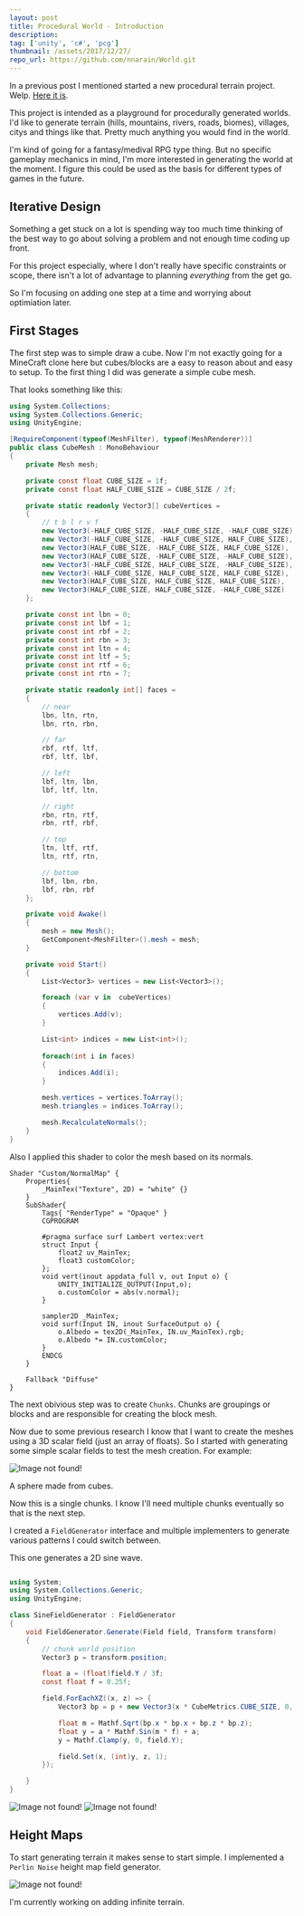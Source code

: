 ```yaml
---
layout: post
title: Procedural World - Introduction
description: 
tag: ['unity', 'c#', 'pcg']
thumbnail: /assets/2017/12/27/
repo_url: https://github.com/nnarain/World.git
---
```


In a previous post I mentioned started a new procedural terrain project. Welp. [Here it is](https://github.com/nnarain/World.git).

This project is intended as a playground for procedurally generated worlds. I'd like to generate terrain (hills, mountains, rivers, roads, biomes), villages, citys and things like that.
Pretty much anything you would find in the world. 

I'm kind of going for a fantasy/medival RPG type thing. But no specific gameplay mechanics in mind, I'm more interested in generating the world at the moment. I figure this could be used as the basis for different types of games in the future.

Iterative Design
----------------

Something a get stuck on a lot is spending way too much time thinking of the best way to go about solving a problem and not enough time coding up front. 

For this project especially, where I don't really have specific constraints or scope, there isn't a lot of advantage to planning *everything* from the get go.

So I'm focusing on adding one step at a time and worrying about optimiation later.

First Stages
------------

The first step was to simple draw a cube. Now I'm not exactly going for a MineCraft clone here but cubes/blocks are a easy to reason about and easy to setup. To the first thing I did was generate a simple cube mesh.

That looks something like this:

```c#
using System.Collections;
using System.Collections.Generic;
using UnityEngine;

[RequireComponent(typeof(MeshFilter), typeof(MeshRenderer))]
public class CubeMesh : MonoBehaviour
{
    private Mesh mesh;

    private const float CUBE_SIZE = 1f;
    private const float HALF_CUBE_SIZE = CUBE_SIZE / 2f;

    private static readonly Vector3[] cubeVertices =
    {
        // t b l r v f
        new Vector3(-HALF_CUBE_SIZE, -HALF_CUBE_SIZE, -HALF_CUBE_SIZE), // lbn 0
        new Vector3(-HALF_CUBE_SIZE, -HALF_CUBE_SIZE, HALF_CUBE_SIZE),  // lbf 1
        new Vector3(HALF_CUBE_SIZE, -HALF_CUBE_SIZE, HALF_CUBE_SIZE),   // rbf 2
        new Vector3(HALF_CUBE_SIZE, -HALF_CUBE_SIZE, -HALF_CUBE_SIZE),  // rbn 3
        new Vector3(-HALF_CUBE_SIZE, HALF_CUBE_SIZE, -HALF_CUBE_SIZE),  // ltn 4
        new Vector3(-HALF_CUBE_SIZE, HALF_CUBE_SIZE, HALF_CUBE_SIZE),   // ltf 5
        new Vector3(HALF_CUBE_SIZE, HALF_CUBE_SIZE, HALF_CUBE_SIZE),    // rtf 6
        new Vector3(HALF_CUBE_SIZE, HALF_CUBE_SIZE, -HALF_CUBE_SIZE)    // rtn 7
    };

    private const int lbn = 0;
    private const int lbf = 1;
    private const int rbf = 2;
    private const int rbn = 3;
    private const int ltn = 4;
    private const int ltf = 5;
    private const int rtf = 6;
    private const int rtn = 7;

    private static readonly int[] faces =
    {
        // near
        lbn, ltn, rtn,
        lbn, rtn, rbn,

        // far
        rbf, rtf, ltf,
        rbf, ltf, lbf,

        // left
        lbf, ltn, lbn,
        lbf, ltf, ltn,

        // right
        rbn, rtn, rtf,
        rbn, rtf, rbf,

        // top
        ltn, ltf, rtf,
        ltn, rtf, rtn,

        // bottom
        lbf, lbn, rbn,
        lbf, rbn, rbf
    };

    private void Awake()
    {
        mesh = new Mesh();
        GetComponent<MeshFilter>().mesh = mesh;
    }

    private void Start()
    {
        List<Vector3> vertices = new List<Vector3>();

        foreach (var v in  cubeVertices)
        {
            vertices.Add(v);
        }

        List<int> indices = new List<int>();
        
        foreach(int i in faces)
        {
            indices.Add(i);
        }

        mesh.vertices = vertices.ToArray();
        mesh.triangles = indices.ToArray();

        mesh.RecalculateNormals();
    }
}
```

Also I applied this shader to color the mesh based on its normals.

```hlsl
Shader "Custom/NormalMap" {
	Properties{
		_MainTex("Texture", 2D) = "white" {}
	}
	SubShader{
		Tags{ "RenderType" = "Opaque" }
		CGPROGRAM
		
		#pragma surface surf Lambert vertex:vert
		struct Input {
			float2 uv_MainTex;
			float3 customColor;
		};
		void vert(inout appdata_full v, out Input o) {
			UNITY_INITIALIZE_OUTPUT(Input,o);
			o.customColor = abs(v.normal);
		}
		
		sampler2D _MainTex;
		void surf(Input IN, inout SurfaceOutput o) {
			o.Albedo = tex2D(_MainTex, IN.uv_MainTex).rgb;
			o.Albedo *= IN.customColor;
		}
		ENDCG
	}

	Fallback "Diffuse"
}
```

The next obivious step was to create `Chunks`. Chunks are groupings or blocks and are responsible for creating the block mesh.

Now due to some previous research I know that I want to create the meshes using a 3D scalar field (just an array of floats). So I started with generating some simple scalar fields to test the mesh creation. For example:


![Image not found!](/assets/2017/12/27/cube-sphere.png)

A sphere made from cubes.

Now this is a single chunks. I know I'll need multiple chunks eventually so that is the next step.

I created a `FieldGenerator` interface and multiple implementers to generate various patterns I could switch between.

This one generates a 2D sine wave.

```c#

using System;
using System.Collections.Generic;
using UnityEngine;

class SineFieldGenerator : FieldGenerator
{
    void FieldGenerator.Generate(Field field, Transform transform)
    {
        // chunk world position
        Vector3 p = transform.position;

        float a = (float)field.Y / 3f;
        const float f = 0.25f;

        field.ForEachXZ((x, z) => {
            Vector3 bp = p + new Vector3(x * CubeMetrics.CUBE_SIZE, 0, z * CubeMetrics.CUBE_SIZE);

            float m = Mathf.Sqrt(bp.x * bp.x + bp.z * bp.z);
            float y = a * Mathf.Sin(m * f) + a;
            y = Mathf.Clamp(y, 0, field.Y);

            field.Set(x, (int)y, z, 1);
        });

    }
}

```

![Image not found!](/assets/2017/12/27/wave2.PNG)
![Image not found!](/assets/2017/12/27/wave5.PNG)

Height Maps
-----------

To start generating terrain it makes sense to start simple. I implemented a `Perlin Noise` height map field generator.


![Image not found!](/assets/2017/12/27/perlin1.PNG)

I'm currently working on adding infinite terrain.
